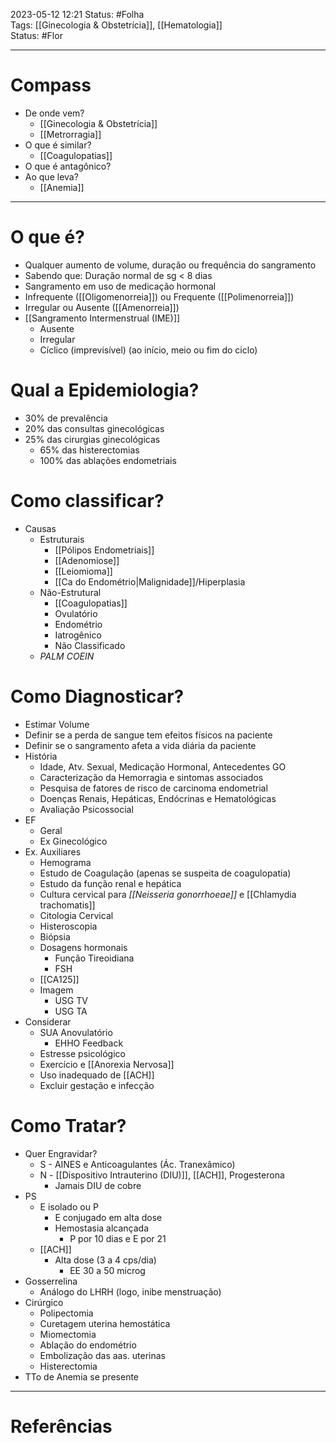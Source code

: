 2023-05-12 12:21
Status: #Folha   
Tags: [[Ginecologia & Obstetrícia]], [[Hematologia]]
<br/>
Status: #Flor 

---
# Compass
- De onde vem?
	- [[Ginecologia & Obstetrícia]]
	- [[Metrorragia]]
- O que é similar?
	- [[Coagulopatias]]
- O que é antagônico?
- Ao que leva?
	- [[Anemia]]

----
# O que é?

- Qualquer aumento de volume, duração ou frequência do sangramento
- Sabendo que: Duração normal de sg < 8 dias
- Sangramento em uso de medicação hormonal
- Infrequente ([[Oligomenorreia]]) ou Frequente ([[Polimenorreia]])
- Irregular ou Ausente ([[Amenorreia]])
- [[Sangramento Intermenstrual (IME)]]
	- Ausente
	- Irregular
	- Cíclico (imprevisível) (ao início, meio ou fim do ciclo)
# Qual a Epidemiologia?
- 30% de prevalência
- 20% das consultas ginecológicas
- 25% das cirurgias ginecológicas
	- 65% das histerectomias
	- 100% das ablações endometriais
# Como classificar?
- Causas
	- Estruturais
		- [[Pólipos Endometriais]]
		- [[Adenomiose]]
		- [[Leiomioma]]
		- [[Ca do Endométrio|Malignidade]]/Hiperplasia 
	- Não-Estrutural
		- [[Coagulopatias]]
		- Ovulatório
		- Endométrio
		- Iatrogênico
		- Não Classificado
	- _PALM COEIN_
# Como Diagnosticar?
- Estimar Volume
- Definir se a perda de sangue tem efeitos físicos na paciente
- Definir se o sangramento afeta a vida diária da paciente
- História
	- Idade, Atv. Sexual, Medicação Hormonal, Antecedentes GO
	- Caracterização da Hemorragia e sintomas associados
	- Pesquisa de fatores de risco de carcinoma endometrial
	- Doenças Renais, Hepáticas, Endócrinas e Hematológicas
	- Avaliação Psicossocial
- EF
	- Geral
	- Ex Ginecológico
- Ex. Auxiliares
	- Hemograma
	- Estudo de Coagulação (apenas se suspeita de coagulopatia)
	- Estudo da função renal e hepática
	- Cultura cervical para _[[Neisseria gonorrhoeae]]_ e [[Chlamydia trachomatis]]
	- Citologia Cervical
	- Histeroscopia
	- Biópsia
	- Dosagens hormonais
		- Função Tireoidiana
		- FSH
	- [[CA125]]
	- Imagem
		- USG TV
		- USG TA
-  Considerar
	- SUA Anovulatório
		- EHHO Feedback
	- Estresse psicológico
	- Exercício e [[Anorexia Nervosa]]
	- Uso inadequado de [[ACH]]
	- Excluir gestação e infecção
# Como Tratar?
- Quer Engravidar?
	- S - AINES e Anticoagulantes (Ác. Tranexâmico)
	- N - [[Dispositivo Intrauterino (DIU)]], [[ACH]], Progesterona
		- Jamais DIU de cobre
- PS
	- E isolado ou P
		- E conjugado em alta dose
		- Hemostasia alcançada
			- P por 10 dias e E por 21
	- [[ACH]]
		- Alta dose (3 a 4 cps/dia)
			- EE 30 a 50 microg
- Gosserrelina
	- Análogo do LHRH (logo, inibe menstruação)
- Cirúrgico
	- Polipectomia
	- Curetagem uterina hemostática
	- Miomectomia
	- Ablação do endométrio
	- Embolização das aas. uterinas
	- Histerectomia 
- TTo de Anemia se presente

____
# Referências


